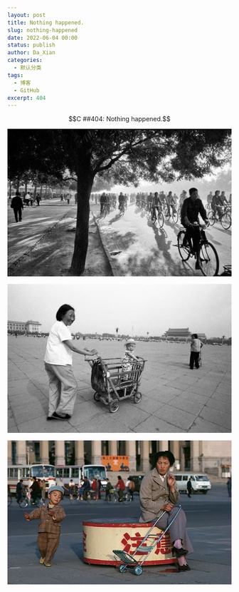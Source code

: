 ```yaml
---
layout: post
title: Nothing happened.
slug: nothing-happened
date: 2022-06-04 00:00
status: publish
author: Da_Xian
categories: 
  - 默认分类
tags: 
  - 博客
  - GitHub
excerpt: 404
---
```


$$C ##404: Nothing happened.$$

![](./images/0535/1-Inge-Morath-Chang-An-Avenue-Beijing-China-1978.jpeg)

![](./images/0535/70.jpeg)

![](./images/0535/71.jpeg)
